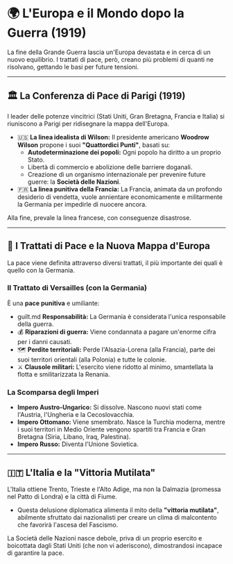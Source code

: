# 🌍 L'Europa e il Mondo dopo la Guerra (1919)

La fine della Grande Guerra lascia un'Europa devastata e in cerca di un nuovo equilibrio. I trattati di pace, però, creano più problemi di quanti ne risolvano, gettando le basi per future tensioni.

---

## 🏛️ La Conferenza di Pace di Parigi (1919)

I leader delle potenze vincitrici (Stati Uniti, Gran Bretagna, Francia e Italia) si riuniscono a Parigi per ridisegnare la mappa dell'Europa.
*   🇺🇸 **La linea idealista di Wilson:** Il presidente americano **Woodrow Wilson** propone i suoi **"Quattordici Punti"**, basati su:
    *   **Autodeterminazione dei popoli:** Ogni popolo ha diritto a un proprio Stato.
    *   Libertà di commercio e abolizione delle barriere doganali.
    *   Creazione di un organismo internazionale per prevenire future guerre: la **Società delle Nazioni**.
*   🇫🇷 **La linea punitiva della Francia:** La Francia, animata da un profondo desiderio di vendetta, vuole annientare economicamente e militarmente la Germania per impedirle di nuocere ancora.

Alla fine, prevale la linea francese, con conseguenze disastrose.

---

## 📝 I Trattati di Pace e la Nuova Mappa d'Europa

La pace viene definita attraverso diversi trattati, il più importante dei quali è quello con la Germania.

### Il Trattato di Versailles (con la Germania)
È una **pace punitiva** e umiliante:
*    guilt.md **Responsabilità:** La Germania è considerata l'unica responsabile della guerra.
*   💰 **Riparazioni di guerra:** Viene condannata a pagare un'enorme cifra per i danni causati.
*   🗺️ **Perdite territoriali:** Perde l'Alsazia-Lorena (alla Francia), parte dei suoi territori orientali (alla Polonia) e tutte le colonie.
*   ⚔️ **Clausole militari:** L'esercito viene ridotto al minimo, smantellata la flotta e smilitarizzata la Renania.

### La Scomparsa degli Imperi
*   **Impero Austro-Ungarico:** Si dissolve. Nascono nuovi stati come l'Austria, l'Ungheria e la Cecoslovacchia.
*   **Impero Ottomano:** Viene smembrato. Nasce la Turchia moderna, mentre i suoi territori in Medio Oriente vengono spartiti tra Francia e Gran Bretagna (Siria, Libano, Iraq, Palestina).
*   **Impero Russo:** Diventa l'Unione Sovietica.

---

## 🇮🇹 L'Italia e la "Vittoria Mutilata"

L'Italia ottiene Trento, Trieste e l'Alto Adige, ma non la Dalmazia (promessa nel Patto di Londra) e la città di Fiume.
*   Questa delusione diplomatica alimenta il mito della **"vittoria mutilata"**, abilmente sfruttato dai nazionalisti per creare un clima di malcontento che favorirà l'ascesa del Fascismo.

La Società delle Nazioni nasce debole, priva di un proprio esercito e boicottata dagli Stati Uniti (che non vi aderiscono), dimostrandosi incapace di garantire la pace.
